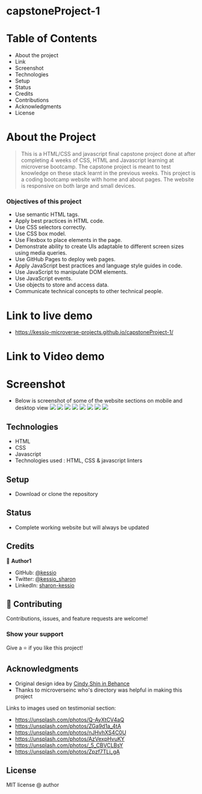 

# capstoneProject-1

# Table of Contents

- About the project
- Link
- Screenshot
- Technologies
- Setup
- Status
- Credits
- Contributions
- Acknowledgments
- License

# About the Project
>  This is a HTML/CSS and javascript final capstone project done at after completing 4 weeks of CSS, HTML and Javascript learning at microverse bootcamp. The capstone project is meant to test knowledge on these stack learnt in the previous weeks.
This project is a coding bootcamp website with home and about pages. The website is responsive on both large and small devices.

### Objectives of this project

- Use semantic HTML tags.
- Apply best practices in HTML code.
- Use CSS selectors correctly.
- Use CSS box model.
- Use Flexbox to place elements in the page.
- Demonstrate ability to create UIs adaptable to different screen sizes using media queries.
- Use GitHub Pages to deploy web pages.
- Apply JavaScript best practices and language style guides in code.
- Use JavaScript to manipulate DOM elements.
- Use JavaScript events.
- Use objects to store and access data.
- Communicate technical concepts to other technical people.

# Link to live demo
- https://kessio-microverse-projects.github.io/capstoneProject-1/

# Link to Video demo


# Screenshot
- Below is screenshot of some of the website sections on mobile and desktop view
 ![](images/project-screenshot/home-banner.PNG)
 ![](images/project-screenshot/programs-section.PNG)
 ![](images/project-screenshot/about-banner.PNG)
 ![](images/project-screenshot/programs-section.PNG)
 ![](images/project-screenshot/our-campuses.PNG)
 ![](images/project-screenshot/mobile-home-banner.PNG)
 ![](images/project-screenshot/mobile-menu.PNG)
 ![](images/project-screenshot/mobile-mission.PNG)

## Technologies

- HTML
- CSS
- Javascript
- Technologies used : HTML, CSS & javascript linters

## Setup

- Download or clone the repository

## Status

- Complete working website but will always be updated

## Credits

👤 **Author1**

- GitHub: [@kessio](https://github.com/kessio)
- Twitter: [@kessio_sharon](https://twitter.com/kessio_sharon)
- LinkedIn: [sharon-kessio](https://www.linkedin.com/in/sharon-kessio-172220b5)

## 🤝 Contributing

Contributions, issues, and feature requests are welcome!

### Show your support

Give a ⭐️ if you like this project!

## Acknowledgments

- Original design idea by [Cindy Shin in Behance](https://www.behance.net/adagio07)
- Thanks to microverseinc who's directory was helpful in making this project

Links to images used on testimonial section:
 - https://unsplash.com/photos/Q-AyXtCV4aQ
 - https://unsplash.com/photos/ZGa9d1a_4tA
 - https://unsplash.com/photos/nJHvhXS4C0U
 - https://unsplash.com/photos/AzVexpHvuKY
 - https://unsplash.com/photos/_5_CBVCLBsY
 - https://unsplash.com/photos/Zpzf7TLj_gA

## License

MIT license @ author

